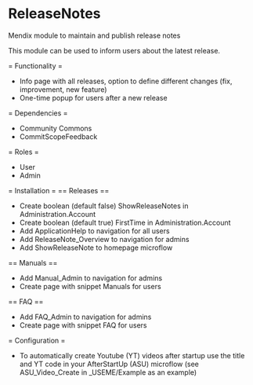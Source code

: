 # ReleaseNotes
Mendix module to maintain and publish release notes

This module can be used to inform users about the latest release.

= Functionality =
- Info page with all releases, option to define different changes (fix, improvement, new feature)
- One-time popup for users after a new release

= Dependencies =
- Community Commons
- CommitScopeFeedback

= Roles =
- User
- Admin

= Installation =
== Releases ==
- Create boolean (default false) ShowReleaseNotes in Administration.Account
- Create boolean (default true) FirstTime in Administration.Account
- Add ApplicationHelp to navigation for all users
- Add ReleaseNote_Overview to navigation for admins
- Add ShowReleaseNote to homepage microflow

== Manuals ==
- Add Manual_Admin to navigation for admins
- Create page with snippet Manuals for users

== FAQ ==
- Add FAQ_Admin to navigation for admins
- Create page with snippet FAQ for users

= Configuration =
- To automatically create Youtube (YT) videos after startup use the title and YT code in your AfterStartUp (ASU) microflow (see ASU_Video_Create in _USEME/Example as an example)
